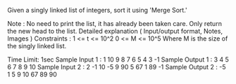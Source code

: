 Given a singly linked list of integers, sort it using 'Merge Sort.'

Note :
No need to print the list, it has already been taken care. Only return the new head to the list.
Detailed explanation ( Input/output format, Notes, Images )
Constraints :
1 <= t <= 10^2
0 <= M <= 10^5
Where M is the size of the singly linked list.

Time Limit: 1sec
Sample Input 1 :
1
10 9 8 7 6 5 4 3 -1
Sample Output 1 :
 3 4 5 6 7 8 9 10 
 Sample Input 2 :
2
-1
10 -5 9 90 5 67 1 89 -1
Sample Output 2 :
-5 1 5 9 10 67 89 90 


